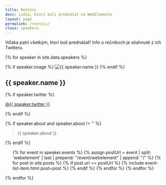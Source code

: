```yaml
---
title: Rečníci
desc: Ľudia, ktorí boli prednášať na WebElemente
layout: page
permalink: /recnici/
class: speakers
---
```


Vďaka patrí všetkým, ktorí boli prednášať! Info o rečníkoch je stiahnuté z ich Twitteru.

{% for speaker in site.data.speakers %}
<div class="speaker">

{% if speaker.image %}
    <img src="{{ speaker.image | prepend: site.baseurl }}" alt="{{ speaker.name }}" class="img-circle">
{% endif %}

<h2 id="{{ speaker._id }}">{{ speaker.name }}</h2>

{% if speaker.twitter %}
    <p>
        <a href="https://twitter.com/{{ speaker.twitter }}"
           title="{{ speaker.name }} - Twitter"
           target="_blank">@{{ speaker.twitter }}</a>
    </p>
{% endif %}

{% if speaker.about and speaker.about != '' %}
    <blockquote>{{ speaker.about }}</blockquote>
{% endif %}

<ul>
{% for event in speaker.events %}
    {% assign postUrl = event | split: 'webelement' | last | prepend: "/event/webelement" | append: "/" %}
    {% for post in site.posts %}
        {% if post.url == postUrl %}
            {% include event-list-item.html post=post %}
        {% endif %}
    {% endfor %}
{% endfor %}
</ul>

</div>
{% endfor %}